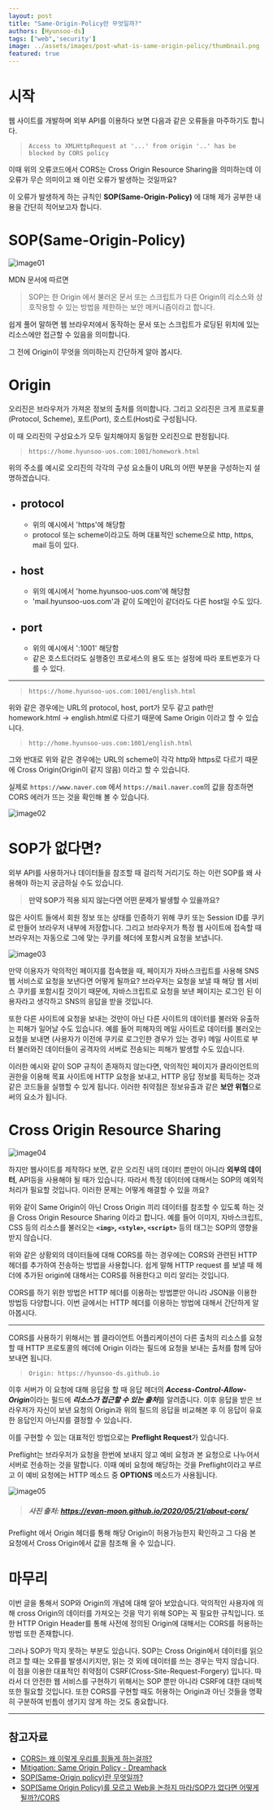```yaml
---
layout: post
title: "Same-Origin-Policy란 무엇일까?"
authors: [Hyunsoo-ds]
tags: ["web",'security']
image: ../assets/images/post-what-is-same-origin-policy/thumbnail.png
featured: true
---
```

# **시작**

웹 사이트를 개발하며 외부 API를 이용하다 보면 다음과 같은 오류들을 마주하기도 합니다.

>``` Access to XMLHttpRequest at '...' from origin '..' has be blocked by CORS policy ```

이때 위의 오류코드에서 CORS는 Cross Origin Resource Sharing을 의미하는데 이 오류가 무슨 의미이고 왜 이런 오류가 발생하는 것일까요?

이 오류가 발생하게 하는 규칙인  **SOP(Same-Origin-Policy)** 에 대해 제가 공부한 내용을 간단히 적어보고자 합니다.


# **SOP(Same-Origin-Policy)**

![image01](../assets/images/post-what-is-same-origin-policy/head.png)

MDN 문서에 따르면
>SOP는 한 Origin 에서 불러온 문서 또는 스크립트가 다른 Origin의 리소스와 상호작용할 수 있는 방법을 제한하는 보안 메커니즘이라고 합니다.

쉽게 풀어 말하면 웹 브라우저에서 동작하는 문서 또는 스크립트가 로딩된 위치에 있는 리소스에만 접근할 수 있음을 의미합니다.

그 전에 Origin이 무엇을 의미하는지 간단하게 알아 봅시다.

# **Origin**

오리진은 브라우저가 가져온 정보의 출처를 의미합니다. 그리고 오리진은 크게 프로토콜(Protocol, Scheme), 포트(Port), 호스트(Host)로 구성됩니다.

이 때 오리진의 구성요소가 모두 일치해야지 동일한 오리진으로 판정됩니다.

> ``` https://home.hyunsoo-uos.com:1001/homework.html ```

위의 주소를 예시로 오리진의 각각의 구성 요소들이 URL의 어떤 부분을 구성하는지 설명하겠습니다.

* ## **protocol**
  
  * 위의 예시에서 'https'에 해당함
  * protocol 또는 scheme이라고도 하며 대표적인 scheme으로 http, https, mail 등이 있다.
  
* ## **host**
  
  * 위의 예시에서 'home.hyunsoo-uos.com'에 해당함
  * 'mail.hyunsoo-uos.com'과 같이 도메인이 같더라도 다른 host일 수도 있다.
  
* ## **port**
  
  * 위의 예시에서 ':1001' 해당함
  * 같은 호스트더라도 실행중인 프로세스의 용도 또는 설정에 따라 포트번호가 다를 수 있다.

***
> ``` https://home.hyunsoo-uos.com:1001/english.html ```

위와 같은 경우에는 URL의 protocol, host, port가 모두 같고 path만 homework.html -> english.html로 다르기 때문에 Same Origin 이라고 할 수 있습니다.

> ``` http://home.hyunsoo-uos.com:1001/english.html ```

그와 반대로 위와 같은 경우에는 URL의 scheme이 각각 http와 https로 다르기 때문에 Cross Origin(Origin이 같지 않음) 이라고 할 수 있습니다. 

실제로 ``` https://www.naver.com ``` 에서 ``` https://mail.naver.com ```의 값을 참조하면 CORS 에러가 뜨는 것을 확인해 볼 수 있습니다.

![image02](../assets/images/post-what-is-same-origin-policy/sop_test.png)

# **SOP가 없다면?**
외부 API를 사용하거나 데이터들을 참조할 때 걸리적 거리기도 하는 이런 SOP를 왜 사용해야 하는지 궁금하실 수도 있습니다. 

> **만약 SOP가 적용 되지 않는다면 어떤 문제가 발생할 수 있을까요?**

많은 사이트 들에서 회원 정보 또는 상태를 인증하기 위해 쿠키 또는 Session ID를 쿠키로 만들어 브라우저 내부에 저장합니다. 그리고 브라우저가 특정 웹 사이트에 접속할 때 브라우저는 자동으로 그에 맞는 쿠키를 헤더에 포함시켜 요청을 보냅니다.

![image03](../assets/images/post-what-is-same-origin-policy/cookie.png)

만약 이용자가 악의적인 페이지를 접속했을 때, 페이지가 자바스크립트를 사용해 SNS 웹 서비스로 요청을 보낸다면 어떻게 될까요? 브라우저는 요청을 보낼 때 해당 웹 서비스 쿠키를 포함시킬 것이기 때문에, 자바스크립트로 요청을 보낸 페이지는 로그인 된 이용자라고 생각하고 SNS의 응답을 받을 것입니다.

또한 다른 사이트에 요청을 보내는 것만이 아닌 다른 사이트의 데이터를 불러와 유출하는 피해가 일어날 수도 있습니다. 예를 들어 피해자의 메일 사이트로 데이터를 불러오는 요청을 보내면 (사용자가 이전에 쿠키로 로그인한 경우가 있는 경우) 메일 사이트로 부터 불러와진 데이터들이 공격자의 서버로 전송되는 피해가 발생할 수도 있습니다.

이러한 예시와 같이 SOP 규칙이 존재하지 않는다면, 악의적인 페이지가 클라이언트의 권한을 이용해 목표 사이트에 HTTP  요청을 보내고, HTTP 응답 정보를 획득하는 것과 같은 코드들을 실행할 수 있게 됩니다. 이러한 취약점은 정보유출과 같은 **보안 위협**으로써의 요소가 됩니다.

# **Cross Origin Resource Sharing**

![image04](../assets/images/post-what-is-same-origin-policy/cors.png)

하지만 웹사이트를 제작하다 보면, 같은 오리진 내의 데이터 뿐만이 아니라 **외부의 데이터**, API등을 사용해야 될 때가 있습니다. 따라서 특정 데이터에 대해서는 SOP의 예외적 처리가 필요할 것입니다. 이러한 문제는 어떻게 해결할 수 있을 까요?

위와 같이 Same Origin이 아닌 Cross Origin 끼리 데이터를 참조할 수 있도록 하는 것을 Cross Origin Resource Sharing 이라고 합니다. 예를 들어 이미지, 자바스크립트, CSS 등의 리소스를 불러오는
**`<img>`, `<style>`, `<script>`** 등의 태그는 SOP의 영향을 받지 않습니다.

위와 같은 상황외의 데이터들에 대해 CORS를 하는 경우에는 CORS와 관련된 HTTP 헤더를 추가하여 전송하는 방법을 사용합니다. 쉽게 말해 HTTP request 를 보낼 때 헤더에 추가된 origin에 대해서는 CORS를 허용한다고 미리 알리는 것입니다.

CORS를 하기 위한 방법은 HTTP 헤더를 이용하는 방법뿐만 아니라 JSON을 이용한 방법등 다양합니다. 이번 글에서는 HTTP 헤더를 이용하는 방법에 대해서 간단하게 알아봅시다.

***
CORS를 사용하기 위해서는 웹 클라이언트 어플리케이션이 다른 출처의 리소스를 요청할 때 HTTP 프로토콜의 헤더에 Origin 이라는 필드에 요청을 보내는 출처를 함께 담아 보내면 됩니다.
> ```Origin: https://hyunsoo-ds.github.io```

이후 서버가 이 요청에 대해 응답을 할 때 응답 헤더의 ***Access-Control-Allow-Origin***이라는 필드에 ***리소스가 접근할 수 있는 출처***를 알려줍니다.
이후 응답을 받은 브라우저가 자신이 보낸 요청의 Origin과 위의 필드의 응답을 비교해본 후 이 응답이 유효한 응답인지 아닌지를 결정할 수 있습니다.

이를 구현할 수 있는 대표적인 방법으로는 **Preflight Request**가 있습니다.

Preflight는 브라우저가 요청을 한번에 보내지 않고 예비 요청과 본 요청으로 나누어서 서버로 전송하는 것을 말합니다. 이때 예비 요청에 해당하는 것을 Preflight이라고 부르고 이 예비 요청에는 HTTP 메소드 중 **OPTIONS** 메소드가 사용됩니다.

![image05](../assets/images/post-what-is-same-origin-policy/preflight.png)

> ##### 사진 출처: https://evan-moon.github.io/2020/05/21/about-cors/

Preflight 에서 Origin 헤더를 통해 해당 Origin이 허용가능한지 확인하고 그 다음 본 요청에서 Cross Origin에서 값을 참조해 올 수 있습니다.

# **마무리**

이번 글을 통해서 SOP와 Origin의 개념에 대해 알아 보았습니다. 악의적인 사용자에 의해 cross Origin의 데이터를 가져오는 것을 막기 위해 SOP는 꼭 필요한 규칙입니다. 또한 HTTP Origin Header를 통해 사전에 정의된 Origin에 대해서는 CORS를 허용하는 방법 또한 존재합니다.  

그러나 SOP가 막지 못하는 부분도 있습니다. SOP는 Cross Origin에서 데이터를 읽으려고 할 때는 오류를 발생시키지만, 읽는 것 외에 데이터를 쓰는 경우는 막지 않습니다. 이 점을 이용한 대표적인 취약점이 CSRF(Cross-Site-Request-Forgery) 입니다. 따라서 더 안전한 웹 서비스를 구현하기 위해서는 SOP 뿐만 아니라 CSRF에 대한 대비책 또한 필요할 것입니다. 또한 CORS를 구현할 때도 허용하는 Origin과 아닌 것들을 명확히 구분하여 빈틈이 생기지 않게 하는 것도 중요합니다.

***

## **참고자료**

* [CORS는 왜 이렇게 우리를 힘들게 하는걸까?](https://evan-moon.github.io/2020/05/21/about-cors/)
* [Mitigation: Same Origin Policy - Dreamhack](https://dreamhack.io/lecture/courses/186)
* [SOP(Same-Origin policy)란 무엇일까?](https://dongwooklee96.github.io/post/2021/03/23/sopsame-origin-policy-%EB%9E%80-%EB%AC%B4%EC%97%87%EC%9D%BC%EA%B9%8C.html)
* [SOP(Same Origin Policy)를 모르고 Web을 논하지 마라/SOP가 없다면 어떻게 될까?/CORS](https://www.youtube.com/watch?v=6QV_JpabO7g&t=727s)
